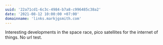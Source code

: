 ```yaml
---
uuid: '22a71cd1-6c3c-4984-b7a8-c996485c38a2'
date: '2021-08-12 10:00:00 +07:00'
domainname: 'links.markjgsmith.com'
---
```

Interesting developments in the space race, pico satellites for the internet of things. No url test.